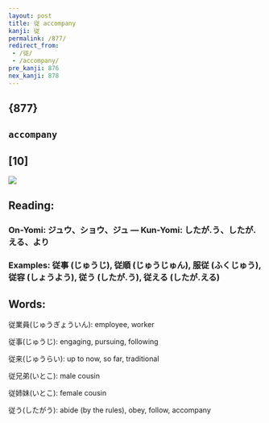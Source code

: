 ```yaml
---
layout: post
title: 従 accompany
kanji: 従
permalink: /877/
redirect_from:
 - /従/
 - /accompany/
pre_kanji: 876
nex_kanji: 878
---
```


## {877}

## `accompany`

## [10]

<div class="stroke"><img src="E5BE93.png" /></div>

## Reading:

### On-Yomi: ジュウ、ショウ、ジュ &mdash; Kun-Yomi: したが.う、したが.える、より

### Examples: 従事 (じゅうじ), 従順 (じゅうじゅん), 服従 (ふくじゅう), 従容 (しょうよう), 従う (したが.う), 従える (したが.える)

## Words:

従業員(じゅうぎょういん): employee, worker

従事(じゅうじ): engaging, pursuing, following

従来(じゅうらい): up to now, so far, traditional

従兄弟(いとこ): male cousin

従姉妹(いとこ): female cousin

従う(したがう): abide (by the rules), obey, follow, accompany
